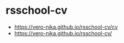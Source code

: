 # rsschool-cv
- https://vero-nika.github.io/rsschool-cv/cv
- https://vero-nika.github.io/rsschool-cv/
